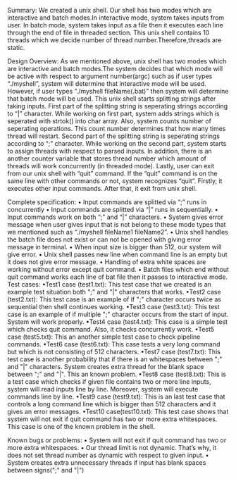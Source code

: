 Summary:
We created a unix shell. Our shell has two modes which are interactive and batch modes.In interactive mode, system takes inputs from user. In batch mode, system takes input as a file then it executes each line through the end of file in threaded section. This unix shell contains 10 threads which we decide number of thread number.Therefore,threads are static.

Design Overview:
As we mentioned above, unix shell has two modes which  are interactive and batch modes.The system decides that which mode will be active with respect to argument number(argc) such as if user types “./myshell”, system will determine that interactive mode will be used. However, if user types “./myshell fileName(.bat)” then system will determine that batch mode will be used. 
This unix shell starts splitting strings after taking inputs. First part of the splitting string is seperating strings according to “|” character. While working on first part, system adds strings which is seperated with strtok() into char array. Also, system counts number of seperating operations. This count number determines that how many times thread will restart. Second part of the splitting string is  seperating strings according to “;” character. While working on the second part, system starts to assign threads with respect to parsed inputs. In addition, there is an another counter variable that stores thread number which amount of threads will work concurrently (in threaded mode). 
Lastly, user can exit from our unix shell with “quit” command. If the “quit” command is on the same line with other commands or not, system recognizes “quit”. Firstly, it executes other input commands. After  that, it exit from unix shell. 

Complete specification:
    • Input commands are splitted via “;” runs in concurrently
    • Input commands are splitted via “|” runs in sequentially.
    • Input commands work on both “;” and “|” characters.
    • System gives error message when user gives input that is not belong to these mode types that we mentioned such as “./myshell fileName1 fileName2”. 
    • Unix shell handles the batch file does not exist or can not be opened with giving error message in terminal.
    • When input size is bigger than 512, our system will give error.
    • Unix shell passes new line when command line is an empty but it does not give error message.
    • Handling of extra white spaces are working without error except quit command.
    • Batch files which end without quit command works each line of bat file then it passes to interactive mode.
Test cases:
	•Test1 case (test1.txt):
	This test case that we created is an example test situation both ";" and "|" characters that works. 
	•Test2 case (test2.txt):
	This test case is an example of if ";" character occurs twice as sequential then shell continues working.
	•Test3 case (test3.txt):
	This test case is an example of if multiple ";" character occurs from the start of input. System will work properly.
	•Test4 case (test4.txt):
	This case is a simple test which checks quit command. Also, it checks concurrently work.
	•Test5 case (test5.txt):
	This an another simple test case to check pipeline commands.
	•Test6 case (test6.txt):
	This case tests a very long command but which is not consisting of 512 characters.
	•Test7 case (test7.txt):
	This test case is another probability that if there is an whitespaces between ";" and "|" characters. System creates extra thread for the blank space between ";" and "|". This an known problem.
	•Test8 case (test8.txt):
	This is a test case which checks if given file contains two or more line inputs, system will read inputs line by line. Moreover, system will execute commands line by line. 
	•Test9 case (test9.txt):
	This is an last test case that controls a long command line which is bigger than 512 characters and it gives an error messages.
	•Test10 case(test10.txt):
	This test case shows that system will not exit if quit command has two or more extra whitespaces. This case is one of the known problem in the shell.
	
Known bugs or problems: 
    • System will not exit if quit command has two or more extra whitespaces.
    • Our thread limit is not dynamic. That’s why, it does not set thread number as dynamic with respect to given input.
    • System creates extra unnecessary threads if input has blank spaces between signs(";" and "|")
